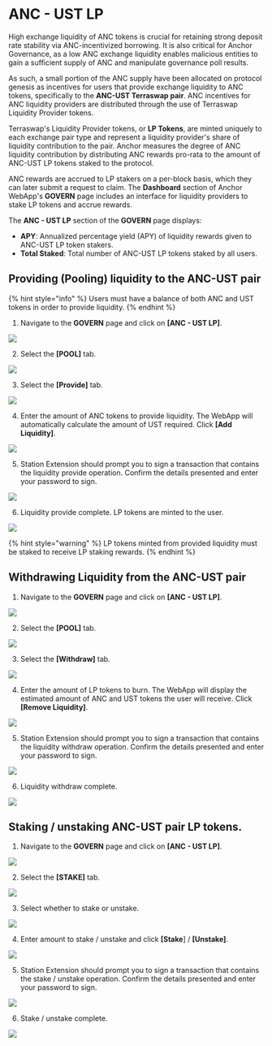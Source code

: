 # ANC - UST LP

High exchange liquidity of ANC tokens is crucial for retaining strong deposit rate stability via ANC-incentivized borrowing. It is also critical for Anchor Governance, as a low ANC exchange liquidity enables malicious entities to gain a sufficient supply of ANC and manipulate governance poll results.

As such, a small portion of the ANC supply have been allocated on protocol genesis as incentives for users that provide exchange liquidity to ANC tokens, specifically to the **ANC-UST Terraswap pair**. ANC incentives for ANC liquidity providers are distributed through the use of Terraswap Liquidity Provider tokens.

Terraswap's Liquidity Provider tokens, or **LP Tokens**, are minted uniquely to each exchange pair type and represent a liquidity provider's share of liquidity contribution to the pair. Anchor measures the degree of ANC liquidity contribution by distributing ANC rewards pro-rata to the amount of ANC-UST LP tokens staked to the protocol.

ANC rewards are accrued to LP stakers on a per-block basis, which they can later submit a request to claim. The **Dashboard** section of Anchor WebApp's **GOVERN** page includes an interface for liquidity providers to stake LP tokens and accrue rewards.

The **ANC - UST LP** section of the **GOVERN** page displays:

* **APY**: Annualized percentage yield \(APY\) of liquidity rewards given to ANC-UST LP token stakers. 
* **Total Staked**: Total number of ANC-UST LP tokens staked by all users.

## Providing \(Pooling\) liquidity to the ANC-UST pair

{% hint style="info" %}
Users must have a balance of both ANC and UST tokens in order to provide liquidity.
{% endhint %}

1. Navigate to the **GOVERN** page and click on **\[ANC - UST LP\]**.

![](../../.gitbook/assets/govern-lp-provide-1.png)

2. Select the **\[POOL\]** tab.

![](../../.gitbook/assets/govern-lp-provide-2.png)

3. Select the **\[Provide\]** tab.

![](../../.gitbook/assets/govern-lp-provide-3.png)

4. Enter the amount of ANC tokens to provide liquidity. The WebApp will automatically calculate the amount of UST required. Click **\[Add Liquidity\]**.

![](../../.gitbook/assets/govern-lp-provide-4.png)

5. Station Extension should prompt you to sign a transaction that contains the liquidity provide operation. Confirm the details presented and enter your password to sign.

![](../../.gitbook/assets/govern-lp-provide-5.png)

6. Liquidity provide complete. LP tokens are minted to the user.

![](../../.gitbook/assets/govern-lp-provide-6.png)

{% hint style="warning" %}
LP tokens minted from provided liquidity must be staked to receive LP staking rewards.
{% endhint %}

## Withdrawing Liquidity from the ANC-UST pair

1. Navigate to the **GOVERN** page and click on **\[ANC - UST LP\]**.

![](../../.gitbook/assets/govern-lp-withdraw-1.png)

2. Select the **\[POOL\]** tab.

![](../../.gitbook/assets/govern-lp-withdraw-2.png)

3. Select the **\[Withdraw\]** tab.

![](../../.gitbook/assets/govern-lp-withdraw-3.png)

4. Enter the amount of LP tokens to burn. The WebApp will display the estimated amount of ANC and UST tokens the user will receive. Click **\[Remove Liquidity\]**.

![](../../.gitbook/assets/govern-lp-withdraw-4.png)

5. Station Extension should prompt you to sign a transaction that contains the liquidity withdraw operation. Confirm the details presented and enter your password to sign.

![](../../.gitbook/assets/govern-lp-withdraw-5.png)

6. Liquidity withdraw complete.

![](../../.gitbook/assets/govern-lp-withdraw-6.png)

## Staking / unstaking ANC-UST pair LP tokens.

1. Navigate to the **GOVERN** page and click on **\[ANC - UST LP\]**.

![](../../.gitbook/assets/govern-lp-stake-1.png)

2. Select the **\[STAKE\]** tab.

![](../../.gitbook/assets/govern-lp-stake-2.png)

3. Select whether to stake or unstake.

![](../../.gitbook/assets/govern-lp-stake-3.png)

4. Enter amount to stake / unstake and click **\[Stake**\] / **\[Unstake\]**.

![](../../.gitbook/assets/govern-lp-stake-4.png)

5. Station Extension should prompt you to sign a transaction that contains the stake / unstake operation. Confirm the details presented and enter your password to sign.

![](../../.gitbook/assets/govern-lp-stake-5.png)

6. Stake / unstake complete.

![](../../.gitbook/assets/govern-lp-stake-6.png)

